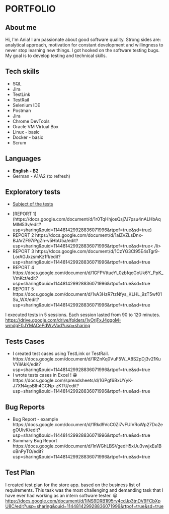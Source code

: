 # PORTFOLIO #
## About me ##
Hi, I'm Ania!  I am passionate about good software quality. Strong sides are: analytical approach, motivation for constant development and willingness to never stop learning new things. I got hooked on the software testing bugs.
My goal is to develop testing and technical skills. 
## Tech skills ##
<ul> 
  <li> SQL </li> 
  <li> Jira </li>
  <li> TestLink </li>
  <li> TestRail </li>
  <li> Selenium IDE </li>
  <li> Postman </li>
  <li> Jira </li>
  <li> Chrome DevTools </li>
  <li> Oracle VM Virtual Box </li>
  <li> Linux - basic </li>
  <li> Docker - basic</li>
  <li> Scrum </li>
 </ul>
  
## Languages ##

<ul>
  <li> <b> English - B2  </b> </li>
  <li> German - A1/A2 (to refresh) </li>
</ul>

## Exploratory tests ##
* [Subject of the tests](https://testujpl.gitlab.io/pomodoro-kanban-test/)
<ul>
<li>
[REPORT 1](https://docs.google.com/document/d/1r0TqHhjosQsj7J7psu4nALHbAqMIM53v/edit?usp=sharing&ouid=114481429928836071996&rtpof=true&sd=true) 
</li>
<li> REPORT 2 https://docs.google.com/document/d/1aIZvZLsDnx-BJArZF97iPgZn-v5HbU5a/edit?usp=sharing&ouid=114481429928836071996&rtpof=true&sd=true< /li>
<li> REPORT 3 https://docs.google.com/document/d/1CzYG3CI95E4sTgr9-LorAGJxzsmKz1fl/edit?usp=sharing&ouid=114481429928836071996&rtpof=true&sd=true </li>
<li> REPORT 4 https://docs.google.com/document/d/1GFPVttueYL0zbfqcGoUk6Y_PpK_VmKct/edit?usp=sharing&ouid=114481429928836071996&rtpof=true&sd=true </li>
<li> REPORT 5 https://docs.google.com/document/d/1vA3HzR7tzNfys_KLHL_9zT5wf01Su_WX/edit?usp=sharing&ouid=114481429928836071996&rtpof=true&sd=true </li>

</ul>

I executed tests in 5 sessions. Each session lasted from 90 to 120 minutes.
https://drive.google.com/drive/folders/1yOrjFxJ4gqoM-wmdgF0JYMACePdWvVxd?usp=sharing

## Tests Cases ##
<ul>
<li>I created test cases using TestLink or TestRail.  
https://docs.google.com/document/d/1RZnKq0VuF5W_A8S2pDj3v21KuVYilAkK/edit?usp=sharing&ouid=114481429928836071996&rtpof=true&sd=true

</li>
<li>
I wrote tests cases in Excel ! 😀
https://docs.google.com/spreadsheets/d/1GPgf6BxUYyK-J7XN4gsBIh4GCNp-zKTU/edit?usp=sharing&ouid=114481429928836071996&rtpof=true&sd=true </li>
</ul>

## Bug Reports ##
<ul>
  <li> Bug Report - example 
https://docs.google.com/document/d/1Rkd9VcC0Zi7vFUlVRoWp27Do2egOUivK/edit?usp=sharing&ouid=114481429928836071996&rtpof=true&sd=true </li>
  <li> Summary Bug Report https://docs.google.com/document/d/1nWGhLBSVgedH5xUu3vwjxEa1BoBnPyTO/edit?usp=sharing&ouid=114481429928836071996&rtpof=true&sd=true </>
  
 </ul>
 
 ## Test Plan ##
  I created test plan for the store app. based on the business list of requirements. This task was the most challenging and demanding task that I have ever had working as an intern software tester. 
  😀 
  https://docs.google.com/document/d/1iNS9DRB1l95rv4cdJp3tnDV9FCbXpU8C/edit?usp=sharing&ouid=114481429928836071996&rtpof=true&sd=true
  
